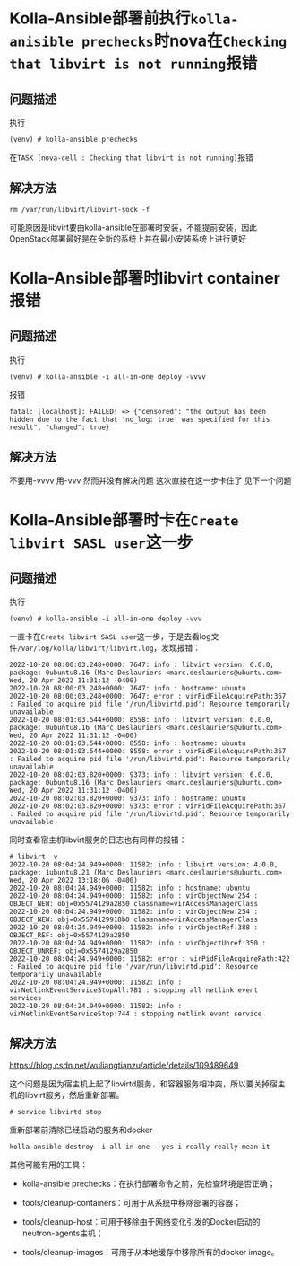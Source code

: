 # Kolla-Ansible部署前执行`kolla-anisible prechecks`时nova在`Checking that libvirt is not running`报错

## 问题描述

执行
```
(venv) # kolla-ansible prechecks
```
在`TASK [nova-cell : Checking that libvirt is not running]`报错

## 解决方法

```
rm /var/run/libvirt/libvirt-sock -f
```
可能原因是libvirt要由kolla-ansible在部署时安装，不能提前安装，因此OpenStack部署最好是在全新的系统上并在最小安装系统上进行更好

# Kolla-Ansible部署时libvirt container报错

## 问题描述

执行
```
(venv) # kolla-ansible -i all-in-one deploy -vvvv
```
报错
```
fatal: [localhost]: FAILED! => {"censored": "the output has been hidden due to the fact that 'no_log: true' was specified for this result", "changed": true}
```

## 解决方法

不要用-vvvv 用-vvv 然而并没有解决问题 这次直接在这一步卡住了 见下一个问题

# Kolla-Ansible部署时卡在`Create libvirt SASL user`这一步

## 问题描述

执行
```
(venv) # kolla-ansible -i all-in-one deploy -vvv
```
一直卡在`Create libvirt SASL user`这一步，于是去看log文件`/var/log/kolla/libvirt/libvirt.log`，发现报错：
```
2022-10-20 08:00:03.248+0000: 7647: info : libvirt version: 6.0.0, package: 0ubuntu8.16 (Marc Deslauriers <marc.deslauriers@ubuntu.com> Wed, 20 Apr 2022 11:31:12 -0400)
2022-10-20 08:00:03.248+0000: 7647: info : hostname: ubuntu
2022-10-20 08:00:03.248+0000: 7647: error : virPidFileAcquirePath:367 : Failed to acquire pid file '/run/libvirtd.pid': Resource temporarily unavailable
2022-10-20 08:01:03.544+0000: 8558: info : libvirt version: 6.0.0, package: 0ubuntu8.16 (Marc Deslauriers <marc.deslauriers@ubuntu.com> Wed, 20 Apr 2022 11:31:12 -0400)
2022-10-20 08:01:03.544+0000: 8558: info : hostname: ubuntu
2022-10-20 08:01:03.544+0000: 8558: error : virPidFileAcquirePath:367 : Failed to acquire pid file '/run/libvirtd.pid': Resource temporarily unavailable
2022-10-20 08:02:03.820+0000: 9373: info : libvirt version: 6.0.0, package: 0ubuntu8.16 (Marc Deslauriers <marc.deslauriers@ubuntu.com> Wed, 20 Apr 2022 11:31:12 -0400)
2022-10-20 08:02:03.820+0000: 9373: info : hostname: ubuntu
2022-10-20 08:02:03.820+0000: 9373: error : virPidFileAcquirePath:367 : Failed to acquire pid file '/run/libvirtd.pid': Resource temporarily unavailable
```
同时查看宿主机libvirt服务的日志也有同样的报错：
```
# libvirt -v
2022-10-20 08:04:24.949+0000: 11582: info : libvirt version: 4.0.0, package: 1ubuntu8.21 (Marc Deslauriers <marc.deslauriers@ubuntu.com> Wed, 20 Apr 2022 13:18:06 -0400)
2022-10-20 08:04:24.949+0000: 11582: info : hostname: ubuntu
2022-10-20 08:04:24.949+0000: 11582: info : virObjectNew:254 : OBJECT_NEW: obj=0x5574129a2850 classname=virAccessManagerClass
2022-10-20 08:04:24.949+0000: 11582: info : virObjectNew:254 : OBJECT_NEW: obj=0x5574129918b0 classname=virAccessManagerClass
2022-10-20 08:04:24.949+0000: 11582: info : virObjectRef:388 : OBJECT_REF: obj=0x5574129a2850
2022-10-20 08:04:24.949+0000: 11582: info : virObjectUnref:350 : OBJECT_UNREF: obj=0x5574129a2850
2022-10-20 08:04:24.949+0000: 11582: error : virPidFileAcquirePath:422 : Failed to acquire pid file '/var/run/libvirtd.pid': Resource temporarily unavailable
2022-10-20 08:04:24.949+0000: 11582: info : virNetlinkEventServiceStopAll:781 : stopping all netlink event services
2022-10-20 08:04:24.949+0000: 11582: info : virNetlinkEventServiceStop:744 : stopping netlink event service
```

## 解决方法

https://blog.csdn.net/wuliangtianzu/article/details/109489649

这个问题是因为宿主机上起了libvirtd服务，和容器服务相冲突，所以要关掉宿主机的libvirt服务，然后重新部署。
```
# service libvirtd stop
```
重新部署前清除已经启动的服务和docker
```
kolla-ansible destroy -i all-in-one --yes-i-really-really-mean-it
```
其他可能有用的工具：

* kolla-ansible prechecks：在执行部署命令之前，先检查环境是否正确；

* tools/cleanup-containers：可用于从系统中移除部署的容器；

* tools/cleanup-host：可用于移除由于网络变化引发的Docker启动的neutron-agents主机；

* tools/cleanup-images：可用于从本地缓存中移除所有的docker image。